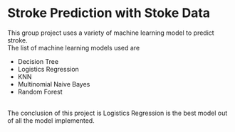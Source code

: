 # Stroke Prediction with Stoke Data
This group project uses a variety of machine learning model to predict stroke. <br>
The list of machine learning models used are
- Decision Tree
- Logistics Regression
- KNN
- Multinomial Naive Bayes
- Random Forest
<br>
The conclusion of this project is Logistics Regression is the best model out of all the model implemented.
